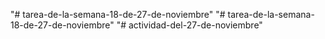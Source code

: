 "# tarea-de-la-semana-18-de-27-de-noviembre" 
"# tarea-de-la-semana-18-de-27-de-noviembre" 
"# actividad-del-27-de-noviembre" 
